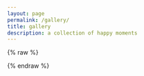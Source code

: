 ```yaml
---
layout: page
permalink: /gallery/
title: gallery
description: a collection of happy moments
---
```


<div id="instafeed">
</div>

{% raw %}
<script type="text/javascript">
  var userFeed = new Instafeed({
    get: 'user',
    userId: '709888312',
    accessToken: '709888312.1677ed0.643556082f774753907aefb0c411681a',
    template: '<div class="story "><div class="thumbnail">{{location}}<a href="{{link}}" target="_blank"><img src="{{image}}" /></a></div></div><div style="display: none;">{{caption}}</div>',
    limit: 300,
  });
  userFeed.run();
</script>
{% endraw %}
